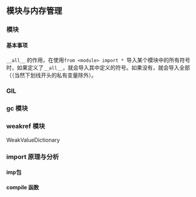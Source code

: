 ## 模块与内存管理

### 模块

#### 基本事项

`__all__` 的作用，在使用`from <module> import * `导入某个模块中的所有符号时，如果定义了`__all__`，就会导入其中定义的符号。如果没有，就会导入全部（（当然下划线开头的私有变量除外）。

### GIL

### gc 模块

### weakref 模块

WeakValueDictionary

### import 原理与分析

#### imp包



#### compile 函数